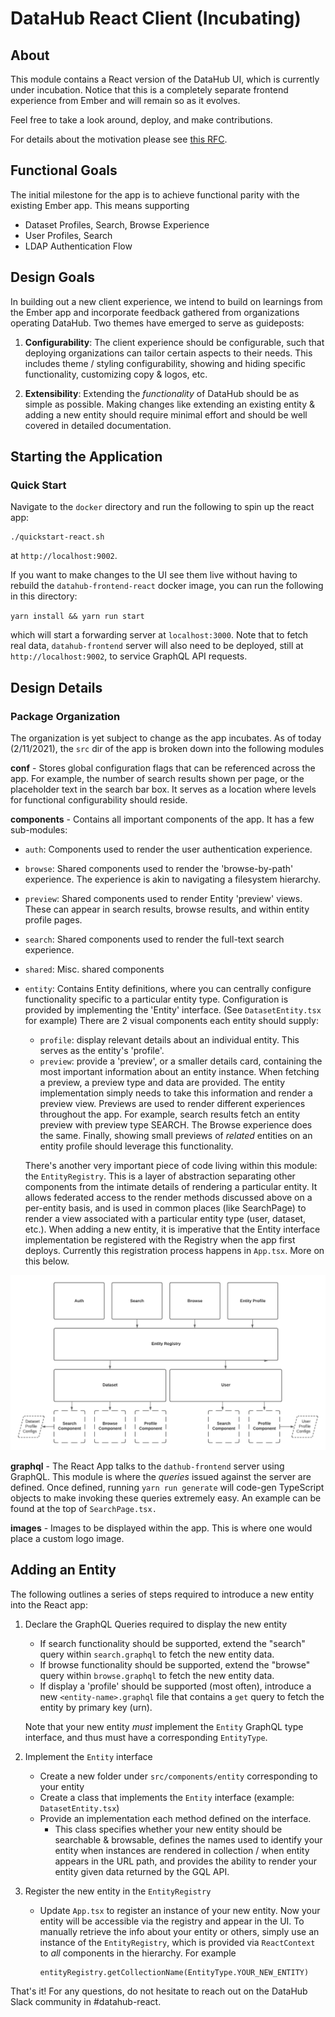 DataHub React Client (Incubating)
==============================================================================

## About
This module contains a React version of the DataHub UI, which is currently under incubation. Notice that this
is a completely separate frontend experience from Ember and will remain so as it evolves. 

Feel free to take a look around, deploy, and make contributions. 

For details about the motivation please see [this RFC](../docs/rfc/active/react-app/README.md). 

## Functional Goals
The initial milestone for the app is to achieve functional parity with the existing Ember app. This means supporting

- Dataset Profiles, Search, Browse Experience
- User Profiles, Search
- LDAP Authentication Flow

## Design Goals
In building out a new client experience, we intend to build on learnings from the Ember app and incorporate feedback gathered
from organizations operating DataHub. Two themes have emerged to serve as guideposts: 

1. **Configurability**: The client experience should be configurable, such that deploying organizations can tailor certain 
   aspects to their needs. This includes theme / styling configurability, showing and hiding specific functionality, 
   customizing copy & logos, etc. 
   
2. **Extensibility**: Extending the *functionality* of DataHub should be as simple as possible. Making changes like 
   extending an existing entity & adding a new entity should require minimal effort and should be well covered in detailed 
   documentation. 

## Starting the Application

### Quick Start

Navigate to the `docker` directory and run the following to spin up the react app:
```
./quickstart-react.sh
```
at `http://localhost:9002`.

If you want to make changes to the UI see them live without having to rebuild the `datahub-frontend-react` docker image, you
can run the following in this directory:

`yarn install && yarn run start`

which will start a forwarding server at `localhost:3000`. Note that to fetch real data, `datahub-frontend` server will also
need to be deployed, still at `http://localhost:9002`, to service GraphQL API requests.

## Design Details

### Package Organization

The organization is yet subject to change as the app incubates. As of today (2/11/2021), the `src` dir of the app is
broken down into the following modules

**conf** - Stores global configuration flags that can be referenced across the app. For example, the number of 
search results shown per page, or the placeholder text in the search bar box. It serves as a location where levels
for functional configurability should reside. 

**components** - Contains all important components of the app. It has a few sub-modules:

- `auth`: Components used to render the user authentication experience. 
- `browse`: Shared components used to render the 'browse-by-path' experience. The experience is akin to navigating a filesystem hierarchy.
- `preview`: Shared components used to render Entity 'preview' views. These can appear in search results, browse results,
  and within entity profile pages. 
- `search`: Shared components used to render the full-text search experience. 
- `shared`: Misc. shared components
- `entity`: Contains Entity definitions, where you can centrally configure functionality specific to a particular entity type.
  Configuration is provided by implementing the 'Entity' interface. (See `DatasetEntity.tsx` for example) 
  There are 2 visual components each entity should supply:
    - `profile`: display relevant details about an individual entity. This serves as the entity's 'profile'.
    - `preview`: provide a 'preview', or a smaller details card, containing the most important information about an entity instance. 
    When fetching a preview, a preview type and data are provided. The entity implementation simply needs to take this information 
    and render a preview view. Previews are used to render different experiences throughout the app. For example, search results fetch an 
    entity preview with preview type SEARCH. The Browse experience does the same. Finally, showing small previews of *related* entities 
    on an entity profile should leverage this functionality. 
      
    There's another very important piece of code living within this module: the `EntityRegistry`. This is a layer 
    of abstraction separating other components from the intimate details of rendering a particular entity. It allows
    federated access to the render methods discussed above on a per-entity basis, and is used in common places (like SearchPage)
    to render a view associated with a particular entity type (user, dataset, etc.). When adding a new entity, it is imperative
    that the Entity interface implementation be registered with the Registry when the app first deploys. Currently this registration 
    process happens in `App.tsx`. More on this below. 
  
    
![entity-registry](./entity-registry.png)

**graphql** - The React App talks to the `dathub-frontend` server using GraphQL. This module is where the *queries* issued
against the server are defined. Once defined, running `yarn run generate` will code-gen TypeScript objects to make invoking 
these queries extremely easy. An example can be found at the top of `SearchPage.tsx.`

**images** - Images to be displayed within the app. This is where one would place a custom logo image. 

## Adding an Entity

The following outlines a series of steps required to introduce a new entity into the React app:

1. Declare the GraphQL Queries required to display the new entity 
   - If search functionality should be supported, extend the "search" query within `search.graphql` to fetch the new 
      entity data.
   - If browse functionality should be supported, extend the "browse" query within `browse.graphql` to fetch the new 
      entity data. 
   - If display a 'profile' should be supported (most often), introduce a new `<entity-name>.graphql` file that contains a 
    `get` query to fetch the entity by primary key (urn). 
     
    Note that your new entity *must* implement the `Entity` GraphQL type interface, and thus must have a corresponding
     `EntityType`.
   

2. Implement the `Entity` interface 
    - Create a new folder under `src/components/entity` corresponding to your entity
    - Create a class that implements the `Entity` interface (example: `DatasetEntity.tsx`)
    - Provide an implementation each method defined on the interface. 
        - This class specifies whether your new entity should be searchable & browsable, defines the names used to 
          identify your entity when instances are rendered in collection / when entity appears 
          in the URL path, and provides the ability to render your entity given data returned by the GQL API. 
          

3. Register the new entity in the `EntityRegistry`
    - Update `App.tsx` to register an instance of your new entity. Now your entity will be accessible via the registry 
      and appear in the UI. To manually retrieve the info about your entity or others, simply use an instance
      of the `EntityRegistry`, which is provided via `ReactContext` to *all* components in the hierarchy. 
      For example
      ```
      entityRegistry.getCollectionName(EntityType.YOUR_NEW_ENTITY)
      ```
    
That's it! For any questions, do not hesitate to reach out on the DataHub Slack community in #datahub-react. 
